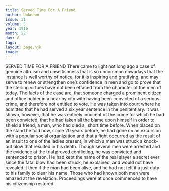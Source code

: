 ```yaml
---
title: Served Time For A Friend
author: Unknown
issue: 31
volume: 5
year: 1916
month: 22
day: V
tags:
layout: page.njk
image:
---
```

SERVED TIME FOR A FRIEND       There came to light not long ago a case of genuine altruism and unselfishness that is so uncommon nowadays that the instance is well worthy of notice, for it is inspiring and gratifying, and may serve to renew or strengthen one’s confidence in men and go to prove that the sterling virtues have not been effaced from the character of the men of today.       The facts of the case are, that someone charged a prominent citizen and office holder in a near by city with having been convicted of a serious crime, and therefore not entitled to vote. He was taken into court where he admitted that he had served a six year sentence in the penitentiary. It was shown, however, that he was entirely innocent of the crime for which he had been convicted, that he had taken all the blame upon himself in order to shield a friend, a man, who had died a_ short time before.       When placed on the stand he told how, some 20 years before, he had gone on an excursion with a popular social organization and that a fight occurred as the result of an insult to one of the ladies present, in which a man was struck a knock-out blow that resulted in his death.       Though several men were arrested and the evidence at the trial proved conflicting, he was convicted and sentenced to prison. He had kept the name of the real slayer a secret ever since the fatal blow had been struck, he explained, and would not have revealed it then if the man had been alive, and he had not felt it a just duty to his family to clear his name.       Those who had known both men were amazed at the revelation. Proceedings were at once commenced to have his citizenship restored.    

